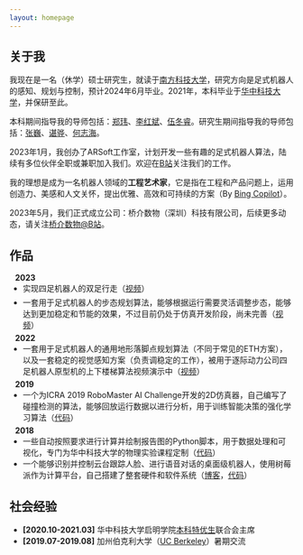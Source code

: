 ```yaml
---
layout: homepage
---
```


## 关于我

我现在是一名（休学）硕士研究生，就读于[南方科技大学](https://www.sustech.edu.cn/)，研究方向是足式机器人的感知、规划与控制，预计2024年6月毕业。2021年，本科毕业于[华中科技大学](https://www.hust.edu.cn/)，并保研至此。

本科期间指导我的导师包括：[郑玮](http://faculty.hust.edu.cn/zhengwei103/zh_CN/index.htm)、[李红斌](http://faculty.hust.edu.cn/lihongbin/zh_CN/index.htm)、[伍冬睿](https://lab.bciml.cn/)。研究生期间指导我的导师包括：[张巍](https://www.sustech.edu.cn/zh/faculties/zhangwei-2.html)、[谌骅](https://www.sustech.edu.cn/zh/faculties/chenhua.html)、[何志海](https://www.sustech.edu.cn/zh/faculties/zhihaihe.html)。

2023年1月，我创办了ARSoft工作室，计划开发一些有趣的足式机器人算法，陆续有多位伙伴全职或兼职加入我们。欢迎在[B站](https://space.bilibili.com/3461573609786035)关注我们的工作。

我的理想是成为一名机器人领域的**工程艺术家**，它是指在工程和产品问题上，运用创造力、美感和人文关怀，提出优雅、高效和可持续的方案（By [Bing Copilot](https://www.bing.com/)）。

2023年5月，我们正式成立公司：桥介数物（深圳）科技有限公司，后续更多动态，请关注[桥介数物@B站](https://space.bilibili.com/3546614830467491)。

## 作品

<h4 style="margin:0 10px 0;">2023</h4>

<ul style="margin:0 0 5px;">
  <li> 实现四足机器人的双足行走（<a href="https://www.bilibili.com/video/BV1Mo4y177oN/">视频</a>）</li>
</ul>

<ul style="margin:0 0 5px;">
  <li> 一套用于足式机器人的步态规划算法，能够根据运行需要灵活调整步态，能够达到更加稳定和节能的效果，不过目前仍处于仿真开发阶段，尚未完善（<a href="https://www.bilibili.com/video/BV1L84y1p7bA/">视频</a>）</li>
</ul>

<h4 style="margin:0 10px 0;">2022</h4>

<ul style="margin:0 0 5px;">
  <li> 一套用于足式机器人的通用地形落脚点规划算法（不同于常见的ETH方案），以及一套稳定的视觉感知方案（负责调稳定的工作），被用于逐际动力公司四足机器人原型机的上下楼梯算法视频演示中（<a href="https://www.bilibili.com/video/BV1pG4y1x7px/">视频</a>）</li>
</ul>

<h4 style="margin:0 10px 0;">2019</h4>

<ul style="margin:0 0 5px;">
  <li> 一个为ICRA 2019 RoboMaster AI Challenge开发的2D仿真器，自己编写了碰撞检测的算法，能够回放运行数据以进行分析，用于训练智能决策的强化学习算法（<a href="https://github.com/LoveThinkinghard/RoboMaster-AI-Challenge-Simulator-2D">代码</a>）</li>
</ul>

<h4 style="margin:0 10px 0;">2018</h4>

<ul style="margin:0 0 20px;">
  <li> 一些自动按照要求进行计算并绘制报告图的Python脚本，用于数据处理和可视化，专门为华中科技大学的物理实验课程定制（<a href="https://github.com/LoveThinkinghard/HUST-Physcis-Experiments-Plot-and-Dataprocess">代码</a>）</li>
  <li> 一个能够识别并控制云台跟踪人脸、进行语音对话的桌面级机器人，使用树莓派作为计算平台，自己搭建了整套硬件和软件系统（<a href="https://blog.csdn.net/yonglisikao/article/details/82804318">博客</a>，<a href="https://github.com/LoveThinkinghard/Raspibot">代码</a>）</li>
</ul>

## 社会经验

- **[2020.10-2021.03]** 华中科技大学启明学院[本科特优生](http://qiming.hust.edu.cn/rcpy/bktys.htm)联合会主席
- **[2019.07-2019.08]** 加州伯克利大学（[UC Berkeley](https://www.berkeley.edu/)）暑期交流


